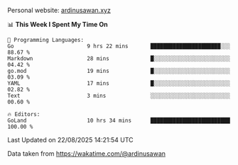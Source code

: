 Personal website: [ardinusawan.xyz](https://ardinusawan.xyz)

<!--START_SECTION:waka-->
📊 **This Week I Spent My Time On** 

```text
💬 Programming Languages: 
Go                       9 hrs 22 mins       ██████████████████████░░░   88.67 % 
Markdown                 28 mins             █░░░░░░░░░░░░░░░░░░░░░░░░   04.42 % 
go.mod                   19 mins             █░░░░░░░░░░░░░░░░░░░░░░░░   03.09 % 
YAML                     17 mins             █░░░░░░░░░░░░░░░░░░░░░░░░   02.82 % 
Text                     3 mins              ░░░░░░░░░░░░░░░░░░░░░░░░░   00.60 % 

🔥 Editors: 
GoLand                   10 hrs 34 mins      █████████████████████████   100.00 % 
```


 Last Updated on 22/08/2025 14:21:54 UTC
<!--END_SECTION:waka-->
Data taken from https://wakatime.com/@ardinusawan

